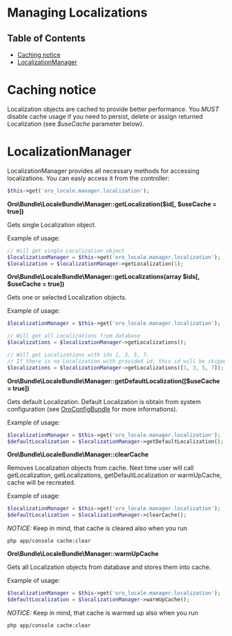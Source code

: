 Managing Localizations
======================
Table of Contents
-----------------
 - [Caching notice](#caching-notice)
 - [LocalizationManager](#localizationmanager)

Caching notice
==============

Localization objects are cached to provide better performance.
You _MUST_ disable cache usage if you need to persist, delete or assign returned Localization
(see *$useCache* parameter below).

LocalizationManager
===================
LocalizationManager provides all necessary methods for accessing localizations.
You can easly access it from the controller:

```php
$this->get('oro_locale.manager.localization');
```

**Oro\Bundle\LocaleBundle\Manager::getLocalization($id\[, $useCache = true\])**

Gets single Localization object.

Example of usage:

```php
// Will get single Localization object
$localizationManager = $this->get('oro_locale.manager.localization');
$localization = $localizationManager->getLocalization(1);
```

**Oro\Bundle\LocaleBundle\Manager::getLocalizations(array $ids\[, $useCache = true\])**

Gets one or selected Localization objects.

Example of usage:
```php
$localizationManager = $this->get('oro_locale.manager.localization');

// Will get all Localizations from database
$localizations = $localizationManager->getLocalizations();

// Will get Localizations with ids 1, 3, 5, 7. 
// If there is no Localization with provided id, this id will be skipped. 
$localizations = $localizationManager->getLocalizations([1, 3, 5, 7]);
```

**Oro\Bundle\LocaleBundle\Manager::getDefaultLocalization(\[$useCache = true\])**

Gets default Localization. Default Localization is obtain from system configuration
(see [OroConfigBundle](../../../../ConfigBundle/Resources/doc/system_configuration.md) for more informations).

Example of usage:
```php
$localizationManager = $this->get('oro_locale.manager.localization');
$defaultLocalization = $localizationManager->getDefaultLocalization();
```

**Oro\Bundle\LocaleBundle\Manager::clearCache**

Removes Localization objects from cache. Next time user will call getLocalization,
getLocalizations, getDefaultLocalization or warmUpCache, cache will be recreated.

Example of usage:
```php
$localizationManager = $this->get('oro_locale.manager.localization');
$defaultLocalization = $localizationManager->clearCache();
```

_NOTICE:_ Keep in mind, that cache is cleared also when you run

```text
php app/console cache:clear
```

**Oro\Bundle\LocaleBundle\Manager::warmUpCache**

Gets all Localization objects from database and stores them into cache.

Example of usage:
```php
$localizationManager = $this->get('oro_locale.manager.localization');
$defaultLocalization = $localizationManager->warmUpCache();
```

_NOTICE:_ Keep in mind, that cache is warmed up also when you run

```text
php app/console cache:clear
```

